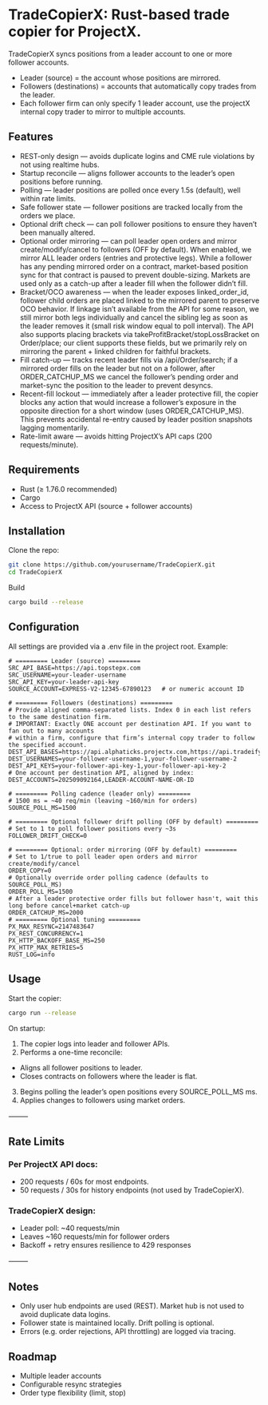 # TradeCopierX: Rust-based trade copier for ProjectX.
TradeCopierX syncs positions from a leader account to one or more follower accounts.
- Leader (source) = the account whose positions are mirrored.
- Followers (destinations) = accounts that automatically copy trades from the leader.
- Each follower firm can only specify 1 leader account, use the projectX internal copy trader to mirror to multiple accounts.

## Features
- REST-only design — avoids duplicate logins and CME rule violations by not using realtime hubs.
- Startup reconcile — aligns follower accounts to the leader’s open positions before running.
- Polling — leader positions are polled once every 1.5s (default), well within rate limits.
- Safe follower state — follower positions are tracked locally from the orders we place.
- Optional drift check — can poll follower positions to ensure they haven’t been manually altered.
- Optional order mirroring — can poll leader open orders and mirror create/modify/cancel to followers (OFF by default). When enabled, we mirror ALL leader orders (entries and protective legs). While a follower has any pending mirrored order on a contract, market-based position sync for that contract is paused to prevent double-sizing. Markets are used only as a catch-up after a leader fill when the follower didn’t fill.
- Bracket/OCO awareness — when the leader exposes linked_order_id, follower child orders are placed linked to the mirrored parent to preserve OCO behavior. If linkage isn’t available from the API for some reason, we still mirror both legs individually and cancel the sibling leg as soon as the leader removes it (small risk window equal to poll interval). The API also supports placing brackets via takeProfitBracket/stopLossBracket on Order/place; our client supports these fields, but we primarily rely on mirroring the parent + linked children for faithful brackets.
- Fill catch-up — tracks recent leader fills via /api/Order/search; if a mirrored order fills on the leader but not on a follower, after ORDER_CATCHUP_MS we cancel the follower’s pending order and market-sync the position to the leader to prevent desyncs.
- Recent-fill lockout — immediately after a leader protective fill, the copier blocks any action that would increase a follower’s exposure in the opposite direction for a short window (uses ORDER_CATCHUP_MS). This prevents accidental re-entry caused by leader position snapshots lagging momentarily.
- Rate-limit aware — avoids hitting ProjectX’s API caps (200 requests/minute).

## Requirements
- Rust (≥ 1.76.0 recommended)
- Cargo
- Access to ProjectX API (source + follower accounts)

## Installation

Clone the repo:
```bash
git clone https://github.com/yourusername/TradeCopierX.git
cd TradeCopierX
```
Build
```bash
cargo build --release
```

## Configuration
All settings are provided via a .env file in the project root.
Example:
```dotenv
# ========= Leader (source) =========
SRC_API_BASE=https://api.topstepx.com
SRC_USERNAME=your-leader-username
SRC_API_KEY=your-leader-api-key
SOURCE_ACCOUNT=EXPRESS-V2-12345-67890123   # or numeric account ID

# ========= Followers (destinations) =========
# Provide aligned comma-separated lists. Index 0 in each list refers to the same destination firm.
# IMPORTANT: Exactly ONE account per destination API. If you want to fan out to many accounts
# within a firm, configure that firm’s internal copy trader to follow the specified account.
DEST_API_BASES=https://api.alphaticks.projectx.com,https://api.tradeify.projectx.com
DEST_USERNAMES=your-follower-username-1,your-follower-username-2
DEST_API_KEYS=your-follower-api-key-1,your-follower-api-key-2
# One account per destination API, aligned by index:
DEST_ACCOUNTS=202509092164,LEADER-ACCOUNT-NAME-OR-ID

# ========= Polling cadence (leader only) =========
# 1500 ms = ~40 req/min (leaving ~160/min for orders)
SOURCE_POLL_MS=1500

# ========= Optional follower drift polling (OFF by default) =========
# Set to 1 to poll follower positions every ~3s
FOLLOWER_DRIFT_CHECK=0

# ========= Optional: order mirroring (OFF by default) =========
# Set to 1/true to poll leader open orders and mirror create/modify/cancel
ORDER_COPY=0
# Optionally override order polling cadence (defaults to SOURCE_POLL_MS)
ORDER_POLL_MS=1500
# After a leader protective order fills but follower hasn't, wait this long before cancel+market catch-up
ORDER_CATCHUP_MS=2000
# ========= Optional tuning =========
PX_MAX_RESYNC=2147483647
PX_REST_CONCURRENCY=1
PX_HTTP_BACKOFF_BASE_MS=250
PX_HTTP_MAX_RETRIES=5
RUST_LOG=info
```
## Usage
Start the copier:
```bash
cargo run --release
```

On startup:
1.	The copier logs into leader and follower APIs.
2.	Performs a one-time reconcile:
   - Aligns all follower positions to leader.
   - Closes contracts on followers where the leader is flat.
3.	Begins polling the leader’s open positions every SOURCE_POLL_MS ms.
4.	Applies changes to followers using market orders.

⸻

## Rate Limits

### Per ProjectX API docs:
- 200 requests / 60s for most endpoints.
- 50 requests / 30s for history endpoints (not used by TradeCopierX).

### TradeCopierX design:
- Leader poll: ~40 requests/min
- Leaves ~160 requests/min for follower orders
- Backoff + retry ensures resilience to 429 responses

⸻

## Notes
- Only user hub endpoints are used (REST). Market hub is not used to avoid duplicate data logins.
- Follower state is maintained locally. Drift polling is optional.
- Errors (e.g. order rejections, API throttling) are logged via tracing.

## Roadmap
- Multiple leader accounts
- Configurable resync strategies
- Order type flexibility (limit, stop)